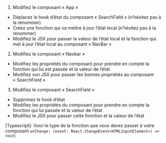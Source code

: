 1. Modifiez le composant « App »
- Déplacez le hook d’état du composant « SearchField » (n’hésitez pas à la renommer)
- Créez une fonction qui va mettre à jour l’état local (n’hésitez pas à la renommer)
- Modifiez le JSX pour passer la valeur de l’état local et la fonction qui met à jour l’état local au composant « NavBar »

2. Modifiez le composant « Navbar »
- Modifiez les propriétés du composant pour prendre en compte la fonction qui lui est passée et la valeur de l’état
- Modifiez son JSX pour passer les bonnes propriétés au composant « SearchField »

3. Modifiez le composant « SearchField »
- Supprimez le hook d’état
- Modifiez les propriétés du composant pour prendre en compte la fonction qui lui passée et la valeur de l’état
- Modifiez le JSX pour passer cette fonction et la valeur de l’état

[Typescript]:  Voici le type de la fonction que vous devez passer à votre composant `onChange: (event: React.ChangeEvent<HTMLInputElement>) => void;`